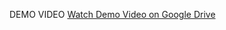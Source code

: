 DEMO VIDEO
[Watch Demo Video on Google Drive](https://drive.google.com/file/d/1m51Q1iRPizSoNGQzjMTdOXvx7xFPPLTZ/view?usp=drivesdk)
